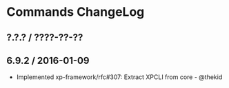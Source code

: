 Commands ChangeLog
==================

## ?.?.? / ????-??-??

## 6.9.2 / 2016-01-09

* Implemented xp-framework/rfc#307: Extract XPCLI from core - @thekid